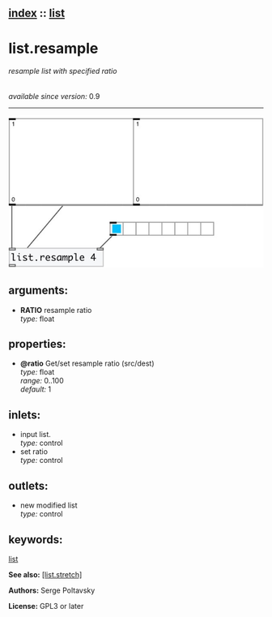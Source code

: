 [index](index.html) :: [list](category_list.html)
---

# list.resample

###### resample list with specified ratio

*available since version:* 0.9

---




[![example](../examples/img/list.resample.jpg)](../examples/pd/list.resample.pd)



## arguments:

* **RATIO**
resample ratio<br>
_type:_ float<br>





## properties:

* **@ratio** 
Get/set resample ratio (src/dest)<br>
_type:_ float<br>
_range:_ 0..100<br>
_default:_ 1<br>



## inlets:

* input list.<br>
_type:_ control
* set ratio<br>
_type:_ control



## outlets:

* new modified list<br>
_type:_ control



## keywords:

[list](keywords/list.html)



**See also:**
[\[list.stretch\]](list.stretch.html)




**Authors:** Serge Poltavsky




**License:** GPL3 or later





